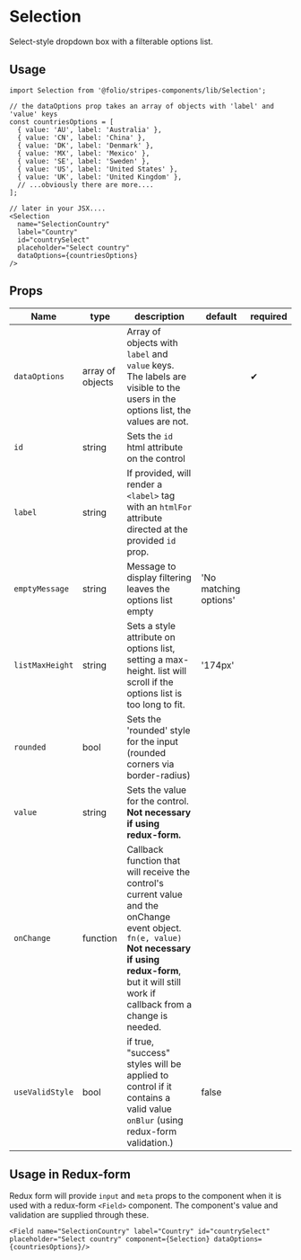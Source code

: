 # Selection
Select-style dropdown box with a filterable options list.
## Usage
```
import Selection from '@folio/stripes-components/lib/Selection';

// the dataOptions prop takes an array of objects with 'label' and 'value' keys
const countriesOptions = [
  { value: 'AU', label: 'Australia' },
  { value: 'CN', label: 'China' },
  { value: 'DK', label: 'Denmark' },
  { value: 'MX', label: 'Mexico' },
  { value: 'SE', label: 'Sweden' },
  { value: 'US', label: 'United States' },
  { value: 'UK', label: 'United Kingdom' },
  // ...obviously there are more....
];

// later in your JSX....
<Selection
  name="SelectionCountry"
  label="Country"
  id="countrySelect"
  placeholder="Select country"
  dataOptions={countriesOptions}
/>
```
## Props
Name | type | description | default | required
--- | --- | --- | --- | ---
`dataOptions` | array of objects | Array of objects with `label` and `value` keys. The labels are visible to the users in the options list, the values are not. | | &#10004;
`id` | string | Sets the `id` html attribute on the control | |
`label` | string | If provided, will render a `<label>` tag with an `htmlFor` attribute directed at the provided `id` prop. | |
`emptyMessage` | string | Message to display filtering leaves the options list empty | 'No matching options' |
`listMaxHeight` | string | Sets a style attribute on options list, setting a max-height. list will scroll if the options list is too long to fit. | '174px' |
`rounded` | bool | Sets the 'rounded' style for the input (rounded corners via border-radius) | |
`value` | string | Sets the value for the control. **Not necessary if using redux-form.** | |
`onChange` | function | Callback function that will receive the control's current value and the onChange event object. `fn(e, value)` **Not necessary if using redux-form**, but it will still work if callback from a change is needed.
`useValidStyle` | bool | if true, "success" styles will be applied to control if it contains a valid value `onBlur` (using redux-form validation.) | false |
## Usage in Redux-form
Redux form will provide `input` and `meta` props to the component when it is used with a redux-form `<Field>` component. The component's value and validation are supplied through these.
```
<Field name="SelectionCountry" label="Country" id="countrySelect" placeholder="Select country" component={Selection} dataOptions={countriesOptions}/>

```

